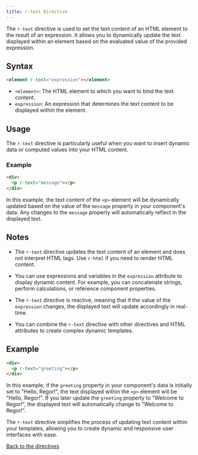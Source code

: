 ```yaml
---
title: r-text Directive
---
```



The `r-text` directive is used to set the text content of an HTML element to the result of an expression. It allows you to dynamically update the text displayed within an element based on the evaluated value of the provided expression.

## Syntax

```html
<element r-text="expression"></element>
```

- `<element>`: The HTML element to which you want to bind the text content.
- `expression`: An expression that determines the text content to be displayed within the element.

## Usage

The `r-text` directive is particularly useful when you want to insert dynamic data or computed values into your HTML content.

### Example

```html
<div>
  <p r-text="message"></p>
</div>
```

In this example, the text content of the `<p>` element will be dynamically updated based on the value of the `message` property in your component's data. Any changes to the `message` property will automatically reflect in the displayed text.

## Notes

- The `r-text` directive updates the text content of an element and does not interpret HTML tags. Use `r-html` if you need to render HTML content.

- You can use expressions and variables in the `expression` attribute to display dynamic content. For example, you can concatenate strings, perform calculations, or reference component properties.

- The `r-text` directive is reactive, meaning that if the value of the `expression` changes, the displayed text will update accordingly in real-time.

- You can combine the `r-text` directive with other directives and HTML attributes to create complex dynamic templates.

## Example

```html
<div>
  <p r-text="greeting"></p>
</div>
```

In this example, if the `greeting` property in your component's data is initially set to "Hello, Regor!", the text displayed within the `<p>` element will be "Hello, Regor!". If you later update the `greeting` property to "Welcome to Regor!", the displayed text will automatically change to "Welcome to Regor!".

The `r-text` directive simplifies the process of updating text content within your templates, allowing you to create dynamic and responsive user interfaces with ease.

[Back to the directives](/directives/directives)
